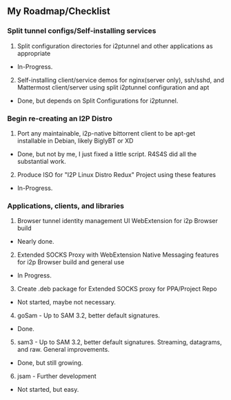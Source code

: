 My Roadmap/Checklist
--------------------

### Split tunnel configs/Self-installing services

 1. Split configuration directories for i2ptunnel and other applications as appropriate
  * In-Progress.
 2. Self-installing client/service demos for nginx(server only), ssh/sshd, and Mattermost client/server using split i2ptunnel configuration and apt
  * Done, but depends on Split Configurations for i2ptunnel.

### Begin re-creating an I2P Distro

 1. Port any maintainable, i2p-native bittorrent client to be apt-get installable in Debian, likely BiglyBT or XD
  * Done, but not by me, I just fixed a little script. R4S4S did all the substantial work.
 2. Produce ISO for "I2P Linux Distro Redux" Project using these features
  * In-Progress.

### Applications, clients, and libraries

 1. Browser tunnel identity management UI WebExtension for i2p Browser build
  * Nearly done.
 2. Extended SOCKS Proxy with WebExtension Native Messaging features for i2p Browser build and general use
  * In Progress.
 3. Create .deb package for Extended SOCKS proxy for PPA/Project Repo
  * Not started, maybe not necessary.
 4. goSam - Up to SAM 3.2, better default signatures.
  * Done.
 5. sam3 - Up to SAM 3.2, better default signatures. Streaming, datagrams, and raw. General improvements.
  * Done, but still growing.
 6. jsam - Further development
  * Not started, but easy.
